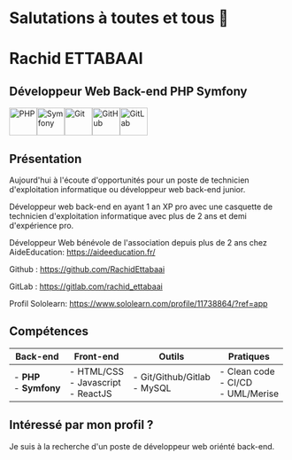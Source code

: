 # Salutations à toutes et tous 👋

# Rachid ETTABAAI

## Développeur Web Back-end PHP Symfony

<div style="display: flex;">
  <img alt="PHP" src="https://simpleicons.org/icons/php.svg" width="50" heigth="50"/>
  <img alt="Symfony" src="https://simpleicons.org/icons/symfony.svg" width="50" heigth="50"/>
  <img alt="Git" src="https://simpleicons.org/icons/git.svg" width="50" heigth="50"/>
  <img alt="GitHub" src="https://simpleicons.org/icons/github.svg" width="50" heigth="50"/>
  <img alt="GitLab" src="https://simpleicons.org/icons/gitlab.svg" width="50" heigth="50"/>
</div>

## Présentation

Aujourd'hui à l'écoute d'opportunités pour un poste de technicien d'exploitation informatique ou développeur web back-end junior.

Développeur web back-end en ayant 1 an XP pro avec une casquette de technicien d'exploitation informatique avec plus de 2 ans et demi d'expérience pro.

Développeur Web bénévole de l'association depuis plus de 2 ans chez AideEducation: https://aideeducation.fr/

Github :
 https://github.com/RachidEttabaai

GitLab :
 https://gitlab.com/rachid_ettabaai

Profil Sololearn:
https://www.sololearn.com/profile/11738864/?ref=app

## Compétences

| Back-end                                         	| Front-end                                            	| Outils                                                	| Pratiques                                                                      	|
|--------------------------------------------------	|------------------------------------------------------	|-------------------------------------------------------	|--------------------------------------------------------------------------------	|
| - **PHP**<br>- **Symfony**<br> 	| - HTML/CSS<br>- Javascript<br>- ReactJS 	| - Git/Github/Gitlab<br>- MySQL<br>  	| - Clean code<br>- CI/CD<br>- UML/Merise 	|

## Intéressé par mon profil ?

Je suis à la recherche d'un poste de développeur web oriénté back-end.
